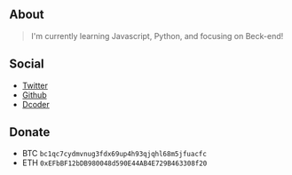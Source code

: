 ## About

> I'm currently learning Javascript, Python, and focusing on Beck-end!

## Social

- [Twitter](https://twitter.com/gurizenit)
- [Github](https://twitter.com/gurizenit)
- [Dcoder](https://code.dcoder.tech/profile/gurizenit)

## Donate

- BTC
  `bc1qc7cydmvnug3fdx69up4h93qjqhl68m5jfuacfc`
- ETH
  `0xEFbBF12bDB980048d590E44AB4E729B463308f20`

